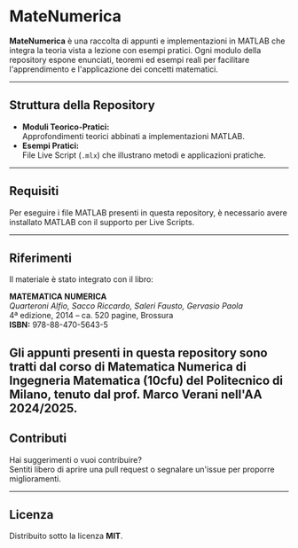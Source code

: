 # MateNumerica

**MateNumerica** è una raccolta di appunti e implementazioni in MATLAB che integra la teoria vista a lezione con esempi pratici. Ogni modulo della repository espone enunciati, teoremi ed esempi reali per facilitare l'apprendimento e l'applicazione dei concetti matematici.

---

## Struttura della Repository

- **Moduli Teorico-Pratici:**  
  Approfondimenti teorici abbinati a implementazioni MATLAB.  
- **Esempi Pratici:**  
  File Live Script (`.mlx`) che illustrano metodi e applicazioni pratiche.

---

## Requisiti

Per eseguire i file MATLAB presenti in questa repository, è necessario avere installato MATLAB con il supporto per Live Scripts.

---

## Riferimenti

Il materiale è stato integrato con il libro:

**MATEMATICA NUMERICA**  
*Quarteroni Alfio, Sacco Riccardo, Saleri Fausto, Gervasio Paola*  
4ª edizione, 2014 – ca. 520 pagine, Brossura  
**ISBN:** 978-88-470-5643-5

Gli appunti presenti in questa repository sono tratti dal corso di **Matematica Numerica di Ingegneria Matematica** (10cfu) del **Politecnico di Milano**, tenuto dal prof. Marco Verani nell'AA 2024/2025.
---

## Contributi

Hai suggerimenti o vuoi contribuire?  
Sentiti libero di aprire una pull request o segnalare un'issue per proporre miglioramenti.

---

## Licenza

Distribuito sotto la licenza **MIT**.
